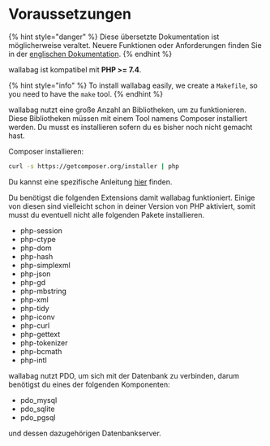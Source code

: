 # Voraussetzungen

{% hint style="danger" %}
Diese übersetzte Dokumentation ist möglicherweise veraltet. Neuere Funktionen oder Anforderungen finden Sie in der [englischen Dokumentation](https://doc.wallabag.org/en/).
{% endhint %}

wallabag ist kompatibel mit **PHP >= 7.4**.

{% hint style="info" %}
To install wallabag easily, we create a `Makefile`, so you need to have the `make` tool.
{% endhint %}

wallabag nutzt eine große Anzahl an Bibliotheken, um zu funktionieren.
Diese Bibliotheken müssen mit einem Tool namens Composer installiert
werden. Du musst es installieren sofern du es bisher noch nicht gemacht
hast.

Composer installieren:

```bash
curl -s https://getcomposer.org/installer | php
```

Du kannst eine spezifische Anleitung
[hier](https://getcomposer.org/doc/00-intro.md) finden.

Du benötigst die folgenden Extensions damit wallabag funktioniert.
Einige von diesen sind vielleicht schon in deiner Version von PHP
aktiviert, somit musst du eventuell nicht alle folgenden Pakete
installieren.

-   php-session
-   php-ctype
-   php-dom
-   php-hash
-   php-simplexml
-   php-json
-   php-gd
-   php-mbstring
-   php-xml
-   php-tidy
-   php-iconv
-   php-curl
-   php-gettext
-   php-tokenizer
-   php-bcmath
-   php-intl

wallabag nutzt PDO, um sich mit der Datenbank zu verbinden, darum
benötigst du eines der folgenden Komponenten:

-   pdo_mysql
-   pdo_sqlite
-   pdo_pgsql

und dessen dazugehörigen Datenbankserver.
